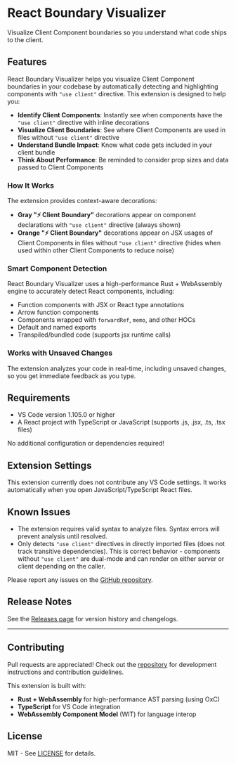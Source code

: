 # React Boundary Visualizer

Visualize Client Component boundaries so you understand what code ships to the client.

## Features

React Boundary Visualizer helps you visualize Client Component boundaries in your codebase by automatically detecting and highlighting components with `"use client"` directive. This extension is designed to help you:

- **Identify Client Components**: Instantly see when components have the `"use client"` directive with inline decorations
- **Visualize Client Boundaries**: See where Client Components are used in files without `"use client"` directive
- **Understand Bundle Impact**: Know what code gets included in your client bundle
- **Think About Performance**: Be reminded to consider prop sizes and data passed to Client Components

### How It Works

The extension provides context-aware decorations:

- **Gray "⚡ Client Boundary"** decorations appear on component declarations with `"use client"` directive (always shown)
- **Orange "⚡ Client Boundary"** decorations appear on JSX usages of Client Components in files without `"use client"` directive (hides when used within other Client Components to reduce noise)

### Smart Component Detection

React Boundary Visualizer uses a high-performance Rust + WebAssembly engine to accurately detect React components, including:

- Function components with JSX or React type annotations
- Arrow function components
- Components wrapped with `forwardRef`, `memo`, and other HOCs
- Default and named exports
- Transpiled/bundled code (supports jsx runtime calls)

### Works with Unsaved Changes

The extension analyzes your code in real-time, including unsaved changes, so you get immediate feedback as you type.

## Requirements

- VS Code version 1.105.0 or higher
- A React project with TypeScript or JavaScript (supports .js, .jsx, .ts, .tsx files)

No additional configuration or dependencies required!

## Extension Settings

This extension currently does not contribute any VS Code settings. It works automatically when you open JavaScript/TypeScript React files.

## Known Issues

- The extension requires valid syntax to analyze files. Syntax errors will prevent analysis until resolved.
- Only detects `"use client"` directives in directly imported files (does not track transitive dependencies). This is correct behavior - components without `"use client"` are dual-mode and can render on either server or client depending on the caller.

Please report any issues on the [GitHub repository](https://github.com/eve0415/ReactBoundaryVisualizer/issues).

## Release Notes

See the [Releases page](https://github.com/eve0415/ReactBoundaryVisualizer/releases) for version history and changelogs.

---

## Contributing

Pull requests are appreciated! Check out the [repository](https://github.com/eve0415/ReactBoundaryVisualizer) for development instructions and contribution guidelines.

This extension is built with:
- **Rust + WebAssembly** for high-performance AST parsing (using OxC)
- **TypeScript** for VS Code integration
- **WebAssembly Component Model** (WIT) for language interop

## License

MIT - See [LICENSE](LICENSE) for details.
